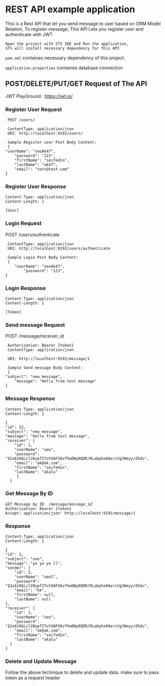 # REST API example application

This is a Rest API that let you send message to user based on ORM Model Relation, 
To register message, This API Lets you register user and authenticate with JWT

    Open the project with STS IDE and Run the application,
    STS will install necessary dependency for this API 

`pom.xml` containes necessary dependency of this project.

`application.properties` containes database connection

## POST/DELETE/PUT/GET Request of The API

JWT PlayGround : https://jwt.io/

### Register User Request

     POST /users/
   
     ContentType: application/json 
     URI: http://localhost:9192/users/   
     
     Sample Register user Post Body Content:
     {    
	"userName": "seoAk47",
        "password": "123",
        "firstName": "seifedin",
        "lastName": "ak47",
        "email": "test@test.com"    
    }
   
### Register User Response

    Content-Type: application/json
    Content-Length: 1

    [User]
    
 
### Login Request

POST /users/authenticate
   
     ContentType: application/json 
     URI: http://localhost:9192/users/authenticate  
     
     Sample Login Post Body Content:
     {    
	    "userName": "seoAk47",
            "password": "123",  
    }
   
### Login Response

    Content-Type: application/json
    Content-Length: 1

    [Token]

### Send message Request

POST /message/receiver_id

     Authorization: Bearer {token}
     ContentType: application/json 
     
     URI: http://localhost:9192/message/1 
     
     Sample Send message Body Content:
     {  
	"subject": "new message",
        "message": "Hello from test message"
    }
   
### Message Response

    Content-Type: application/json
    Content-Length: 1

    {
    "id": 12,
    "subject": "new message",
    "message": "hello from test message",
    "receiver": {
        "id": 1,
        "userName": "seo",
        "password": "$2a$10$Lcl28upfITuYXAFS6vfVwOWy8QDR/RLabpha9AariVgJWeyy/d5du",
        "email": "ak@ak.com",
        "firstName": "seifedin",
        "lastName": "akalu"
         }
      }



### Get Message By ID

    GET Message by ID  /message/message_id`
    Authorization: Bearer {token}
    Accept: application/json' http://localhost:9192/message/1

### Response

    Content-Type: application/json
    Content-Length: 1

    {
    "id": 1,
    "subject": "seo",
    "message": "yo yo yo ll",
    "sender": {
        "id": 3,
        "userName": "seo1",
        "password": "$2a$10$Lcl28upfITuYXAFS6vfVwOWy8QDR/RLabpha9AariVgJWeyy/d5du",
        "email": "kk",
        "firstName": null,
        "lastName": null
    },
    "receiver": {
        "id": 1,
        "userName": "seo",
        "password": "$2a$10$Lcl28upfITuYXAFS6vfVwOWy8QDR/RLabpha9AariVgJWeyy/d5du",
        "email": "ak@ak.com",
        "firstName": "seifedin",
        "lastName": "akalu"
      }
    }
### Delete and Update Message
   Follow the above technique to delete and update data.
   make sure to pass token as a request header 
